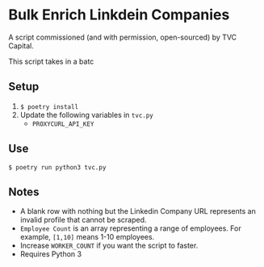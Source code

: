 # Bulk Enrich Linkdein Companies

A script commissioned (and with permission, open-sourced) by TVC Capital.

This script takes in a batc

## Setup

1. `$ poetry install`
2. Update the following variables in `tvc.py`
    * `PROXYCURL_API_KEY`


## Use

`$ poetry run python3 tvc.py`

## Notes

* A blank row with nothing but the Linkedin Company URL represents an invalid profile that cannot be scraped.
* `Employee Count` is an array representing a range of employees. For example, `[1,10]` means 1-10 employees.
* Increase `WORKER_COUNT` if you want the script to faster.
* Requires Python 3